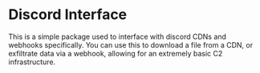# Discord Interface

This is a simple package used to interface with discord CDNs and webhooks specifically. You can use this to download a file from a CDN, or exfiltrate data via a webhook, allowing for an extremely basic C2 infrastructure.
